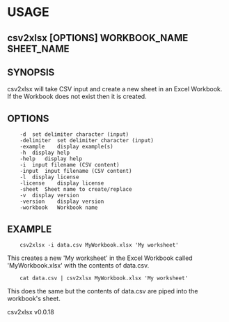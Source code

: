 
# USAGE

## csv2xlsx [OPTIONS] WORKBOOK_NAME SHEET_NAME

## SYNOPSIS

csv2xlsx will take CSV input and create a new sheet in an Excel Workbook.
If the Workbook does not exist then it is created.

## OPTIONS

```
	-d	set delimiter character (input)
	-delimiter	set delimiter character (input)
	-example	display example(s)
	-h	display help
	-help	display help
	-i	input filename (CSV content)
	-input	input filename (CSV content)
	-l	display license
	-license	display license
	-sheet	Sheet name to create/replace
	-v	display version
	-version	display version
	-workbook	Workbook name
```

## EXAMPLE

```shell
	csv2xlsx -i data.csv MyWorkbook.xlsx 'My worksheet'
```

This creates a new 'My worksheet' in the Excel Workbook
called 'MyWorkbook.xlsx' with the contents of data.csv.

```shell
	cat data.csv | csv2xlsx MyWorkbook.xlsx 'My worksheet'
```

This does the same but the contents of data.csv are piped into
the workbook's sheet.

csv2xlsx v0.0.18
